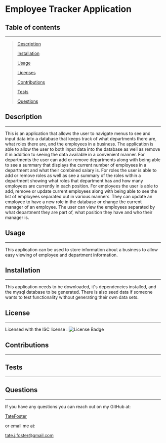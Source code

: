 # Employee Tracker Application

## Table of contents

---

> [Description](#description)
>
> [Installation](#installation)
>
> [Usage](#usage)
>
> [Licenses](#licenses)
>
> [Contributions](#contributions)
>
> [Tests](#tests)
>
> [Questions](#questions)

## Description

---

This is an application that allows the user to navigate menus to see and input data into a database that keeps track of what departments there are, what roles there are, and the employees in a business. The application is able to allow the user to both input data into the database as well as remove it in addition to seeing the data available in a convenient manner. For departments the user can add or remove departments along with being able to see a summary that displays the current number of employees in a department and what their combined salary is. For roles the user is able to add or remove roles as well as see a summary of the roles within a department showing what roles that department has and how many employees are currently in each position. For employees the user is able to add, remove or update current employees along with being able to see the list of employees separated out in various manners. They can update an employee to have a new role in the database or change the current manager of an employee. The user can view the employees separated by what department they are part of, what position they have and who their manager is.

## Usage

---

This application can be used to store information about a business to allow easy viewing of employee and department information.

## Installation

---

This application needs to be downloaded, it's dependencies installed, and the mysql database to be generated. There is also seed data if someone wants to test functionality without generating their own data sets.

## License

---

Licensed with the ISC license : ![License Badge](https://img.shields.io/badge/license-ISC-green)

## Contributions

---

## Tests

---

## Questions

---

If you have any questions you can reach out on my GitHub at:

[TateFoster](https://github.com/TateFoster)

or email me at:

[tate.j.foster@gmail.com](mailto:tate.j.foster@gmail.com)
